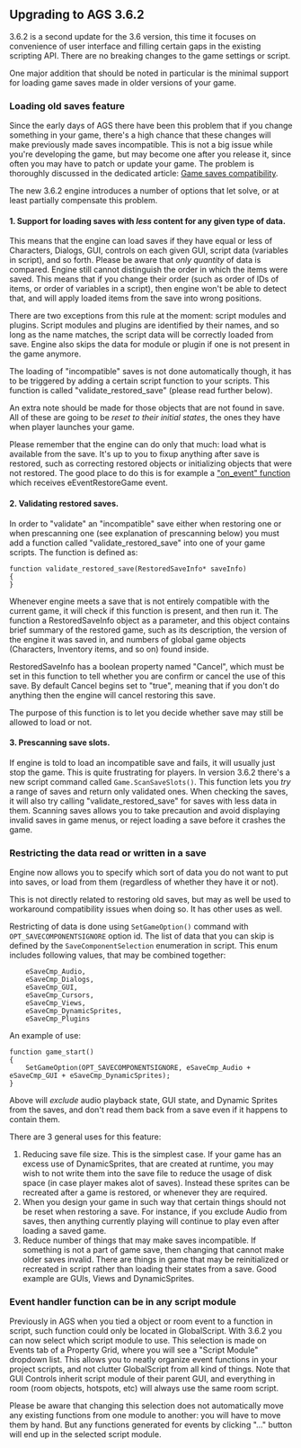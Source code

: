 ## Upgrading to AGS 3.6.2

3.6.2 is a second update for the 3.6 version, this time it focuses on convenience of user interface and filling certain gaps in the existing scripting API. There are no breaking changes to the game settings or script.

One major addition that should be noted in particular is the minimal support for loading game saves made in older versions of your game.

### Loading old saves feature

Since the early days of AGS there have been this problem that if you change something in your game, there's a high chance that these changes will make previously made saves incompatible. This is not a big issue while you're developing the game, but may become one after you release it, since often you may have to patch or update your game. The problem is thoroughly discussed in the dedicated article: [Game saves compatibility](GameSavesCompatibility).

The new 3.6.2 engine introduces a number of options that let solve, or at least partially compensate this problem.

#### 1. Support for loading saves with *less* content for any given type of data.

This means that the engine can load saves if they have equal or less of Characters, Dialogs, GUI, controls on each given GUI, script data (variables in script), and so forth. Please be aware that *only quantity* of data is compared. Engine still cannot distinguish the order in which the items were saved. This means that if you change their order (such as order of IDs of items, or order of variables in a script), then engine won't be able to detect that, and will apply loaded items from the save into wrong positions.

There are two exceptions from this rule at the moment: script modules and plugins. Script modules and plugins are identified by their names, and so long as the name matches, the script data will be correctly loaded from save. Engine also skips the data for module or plugin if one is not present in the game anymore.

The loading of "incompatible" saves is not done automatically though, it has to be triggered by adding a certain script function to your scripts. This function is called "validate_restored_save" (please read further below).

An extra note should be made for those objects that are not found in save. All of these are going to be *reset to their initial states*, the ones they have when player launches your game.

Please remember that the engine can do only that much: load what is available from the save. It's up to you to fixup anything after save is restored, such as correcting restored objects or initializing objects that were not restored. The good place to do this is for example a ["on_event" function](Globalfunctions_Event#on_event) which receives eEventRestoreGame event.

#### 2. Validating restored saves.

In order to "validate" an "incompatible" save either when restoring one or when prescanning one (see explanation of prescanning below) you must add a function called "validate_restored_save" into one of your game scripts. The function is defined as:

```ags
function validate_restored_save(RestoredSaveInfo* saveInfo)
{
}
```

Whenever engine meets a save that is not entirely compatible with the current game, it will check if this function is present, and then run it. The function a RestoredSaveInfo object as a parameter, and this object contains brief summary of the restored game, such as its description, the version of the engine it was saved in, and numbers of global game objects (Characters, Inventory items, and so on) found inside.

RestoredSaveInfo has a boolean property named "Cancel", which must be set in this function to tell whether you are confirm or cancel the use of this save. By default Cancel begins set to "true", meaning that if you don't do anything then the engine will cancel restoring this save.

The purpose of this function is to let you decide whether save may still be allowed to load or not.

#### 3. Prescanning save slots.

If engine is told to load an incompatible save and fails, it will usually just stop the game. This is quite frustrating for players.
In version 3.6.2 there's a new script command called `Game.ScanSaveSlots()`. This function lets you *try* a range of saves and return only validated ones. When checking the saves, it will also try calling "validate_restored_save" for saves with less data in them.
Scanning saves allows you to take precaution and avoid displaying invalid saves in game menus, or reject loading a save before it crashes the game.

### Restricting the data read or written in a save

Engine now allows you to specify which sort of data you do not want to put into saves, or load from them (regardless of whether they have it or not).

This is not directly related to restoring old saves, but may as well be used to workaround compatibility issues when doing so. It has other uses as well.

Restricting of data is done using `SetGameOption()` command with `OPT_SAVECOMPONENTSIGNORE` option id. The list of data that you can skip is defined by the `SaveComponentSelection` enumeration in script. This enum includes following values, that may be combined together:

```ags
    eSaveCmp_Audio,
    eSaveCmp_Dialogs,
    eSaveCmp_GUI,
    eSaveCmp_Cursors,
    eSaveCmp_Views,
    eSaveCmp_DynamicSprites,
    eSaveCmp_Plugins
```

An example of use:

```ags
function game_start()
{
    SetGameOption(OPT_SAVECOMPONENTSIGNORE, eSaveCmp_Audio + eSaveCmp_GUI + eSaveCmp_DynamicSprites);
}
```

Above will *exclude* audio playback state, GUI state, and Dynamic Sprites from the saves, and don't read them back from a save even if it happens to contain them.

There are 3 general uses for this feature:
1. Reducing save file size. This is the simplest case. If your game has an excess use of DynamicSprites, that are created at runtime, you may wish to not write them into the save file to reduce the usage of disk space (in case player makes alot of saves). Instead these sprites can be recreated after a game is restored, or whenever they are required.
2. When you design your game in such way that certain things should not be reset when restoring a save. For instance, if you exclude Audio from saves, then anything currently playing will continue to play even after loading a saved game.
3. Reduce number of things that may make saves incompatible. If something is not a part of game save, then changing that cannot make older saves invalid. There are things in game that may be reinitialized or recreated in script rather than loading their states from a save. Good example are GUIs, Views and DynamicSprites.

### Event handler function can be in any script module

Previously in AGS when you tied a object or room event to a function in script, such function could only be located in GlobalScript.
With 3.6.2 you can now select which script module to use. This selection is made on Events tab of a Property Grid, where you will see a "Script Module" dropdown list.
This allows you to neatly organize event functions in your project scripts, and not clutter GlobalScript from all kind of things.
Note that GUI Controls inherit script module of their parent GUI, and everything in room (room objects, hotspots, etc) will always use the same room script.

Please be aware that changing this selection does not automatically move any existing functions from one module to another: you will have to move them by hand. But any functions generated for events by clicking "..." button will end up in the selected script module.
